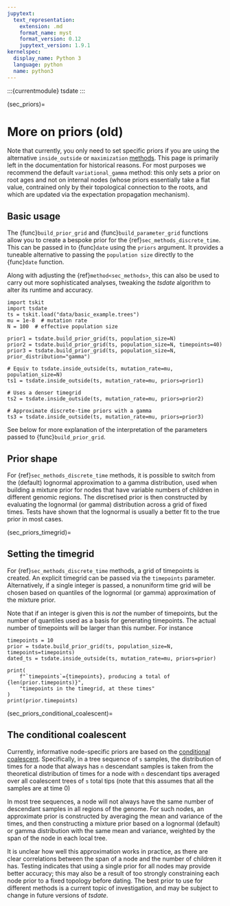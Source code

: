```yaml
---
jupytext:
  text_representation:
    extension: .md
    format_name: myst
    format_version: 0.12
    jupytext_version: 1.9.1
kernelspec:
  display_name: Python 3
  language: python
  name: python3
---
```


:::{currentmodule} tsdate
:::

(sec_priors)=

# More on priors (old)

Note that currently, you only need to set specific priors if you are using the alternative
`inside_outside` or `maximization` [methods](sec_methods). This page is primarily left in the
documentation for historical reasons. For most purposes we recommend the default
`variational_gamma` method: this only sets a prior on root ages and not on internal nodes
(whose priors essentially take a flat value, contrained only by their topological connection
to the roots, and which are updated via the expectation propagation mechanism).

## Basic usage

The {func}`build_prior_grid` and {func}`build_parameter_grid` functions allow you to create a bespoke prior
for the {ref}`sec_methods_discrete_time`.
This can be passed in to {func}`date` using the `priors` argument. It provides
a tuneable alternative to passing the `population size`
directly to the {func}`date` function.

Along with adjusting the {ref}`method<sec_methods>`,
this can also be used to carry out more sophisticated
analyses, tweaking the _tsdate_ algorithm to alter its runtime and accuracy.

```{code-cell} ipython3
import tskit
import tsdate
ts = tskit.load("data/basic_example.trees")
mu = 1e-8  # mutation rate
N = 100  # effective population size

prior1 = tsdate.build_prior_grid(ts, population_size=N)
prior2 = tsdate.build_prior_grid(ts, population_size=N, timepoints=40)
prior3 = tsdate.build_prior_grid(ts, population_size=N, prior_distribution="gamma")

# Equiv to tsdate.inside_outside(ts, mutation_rate=mu, population_size=N)
ts1 = tsdate.inside_outside(ts, mutation_rate=mu, priors=prior1)

# Uses a denser timegrid
ts2 = tsdate.inside_outside(ts, mutation_rate=mu, priors=prior2)

# Approximate discrete-time priors with a gamma
ts3 = tsdate.inside_outside(ts, mutation_rate=mu, priors=prior3)
```

See below for more explanation of the interpretation of the parameters passed to
{func}`build_prior_grid`.

## Prior shape

For {ref}`sec_methods_discrete_time` methods, it is possible to switch from the
(default) lognormal approximation to a gamma distribution, used when building a
mixture prior for nodes that have variable numbers of children in different
genomic regions. The discretised prior is then constructed by evaluating the
lognormal (or gamma) distribution across a grid of fixed times. Tests have shown that the
lognormal is usually a better fit to the true prior in most cases.

(sec_priors_timegrid)=

## Setting the timegrid

For {ref}`sec_methods_discrete_time` methods, a grid of timepoints is created. An explicit
timegrid can be passed via the `timepoints` parameter. Alternatively, if a single integer is
passed, a nonuniform time grid will be chosen based on quantiles of the
lognormal (or gamma) approximation of the mixture prior.

Note that if an integer is given this is *not* the number of timepoints, but the number of
quantiles used as a basis for generating timepoints.  The actual number of timepoints will
be larger than this number. For instance

```{code-cell} ipython3
timepoints = 10
prior = tsdate.build_prior_grid(ts, population_size=N, timepoints=timepoints)
dated_ts = tsdate.inside_outside(ts, mutation_rate=mu, priors=prior)

print(
    f"`timepoints`={timepoints}, producing a total of {len(prior.timepoints)}",
    "timepoints in the timegrid, at these times"
)
print(prior.timepoints)
```


(sec_priors_conditional_coalescent)=

## The conditional coalescent

Currently, informative node-specific priors are based on the
[conditional coalescent](http://dx.doi.org/10.1006/tpbi.1998.1411).
Specifically, in a tree sequence of `s` samples, the distribution of times for a node that always
has `n` descendant samples is taken from the theoretical distribution of times
for a node with `n` descendant tips averaged over all coalescent trees of `s` total
tips (note that this assumes that all the samples are at time 0)

In most tree sequences, a node will not always have the same number of
descendant samples in all regions of the genome. For such nodes, an approximate prior
is constructed by averaging the mean and variance of the times, and then constructing
a mixture prior based on a lognormal (default) or gamma distribution with the same mean
and variance, weighted by the span of the node in each local tree.

It is unclear how well this approximation works in practice, as there are clear
correlations between the span of a node and the number of children it has. Testing
indicates that using a single prior for all nodes may provide better accuracy; this
may also be a result of too strongly constraining each node prior to a fixed topology
before dating. The best prior to use for different methods is a current topic of 
investigation, and may be subject to change in future versions of _tsdate_.
